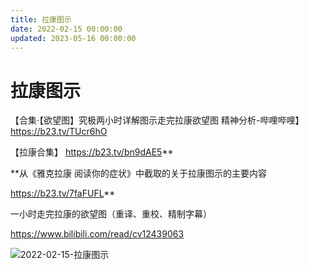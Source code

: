 ```yaml
---
title: 拉康图示
date: 2022-02-15 00:00:00
updated: 2023-05-16 00:00:00
---
```



# 拉康图示






【合集·【欲望图】究极两小时详解图示走完拉康欲望图 精神分析-哔哩哔哩】 https://b23.tv/TUcr6hO




【拉康合集】 https://b23.tv/bn9dAE5**






**从《雅克拉康 阅读你的症状》中截取的关于拉康图示的主要内容


https://b23.tv/7faFUFL**







一小时走完拉康的欲望图（重译、重校、精制字幕）

https://www.bilibili.com/read/cv12439063

![2022-02-15-拉康图示](assets/2022-02-15-拉康图示.jpeg)

